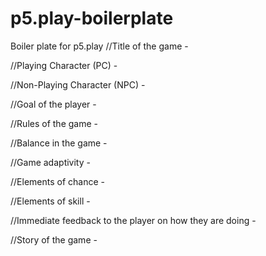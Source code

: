 # p5.play-boilerplate
Boiler plate for p5.play
//Title of the game - 


//Playing Character (PC) - 


//Non-Playing Character (NPC) - 


//Goal of the player -


//Rules of the game - 


//Balance in the game - 


//Game adaptivity - 


//Elements of chance -


//Elements of skill -


//Immediate feedback to the player on how they are doing -

 
//Story of the game - 


